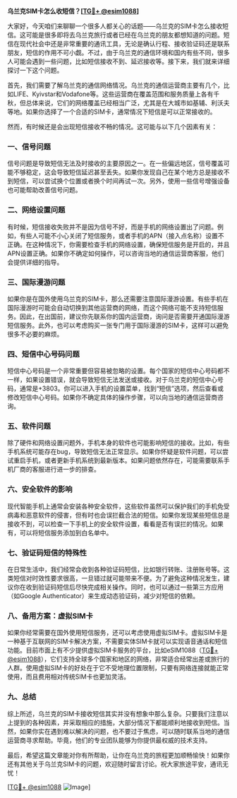 **乌兰克SIM卡怎么收短信？[[TG💪+ @esim1088](https://t.me/s/esim1088)]**

大家好，今天咱们来聊聊一个很多人都关心的话题——乌兰克的SIM卡怎么接收短信。这可能是很多即将去乌兰克旅行或者已经在乌兰克的朋友都想知道的问题。短信在现代社会中还是非常重要的通讯工具，无论是确认行程、接收验证码还是联系朋友，短信的作用不可小觑。不过，由于乌兰克的通信环境和国内有些不同，很多人可能会遇到一些问题，比如短信接收不到、延迟接收等。接下来，我们就来详细探讨一下这个问题。

首先，我们需要了解乌兰克的通信网络情况。乌兰克的通信运营商主要有几个，比如LIFE、Kyivstar和Vodafone等。这些运营商在覆盖范围和服务质量上各有千秋，但总体来说，它们的网络覆盖已经相当广泛，尤其是在大城市如基辅、利沃夫等地。如果你选择了一个合适的SIM卡，通常情况下短信是可以正常接收的。

然而，有时候还是会出现短信接收不畅的情况。这可能与以下几个因素有关：

### **一、信号问题**

信号问题是导致短信无法及时接收的主要原因之一。在一些偏远地区，信号覆盖可能不够稳定，这会导致短信延迟甚至丢失。如果你发现自己在某个地方总是接收不到短信，可以尝试换个位置或者换个时间再试一次。另外，使用一些信号增强设备也可能帮助改善信号问题。

### **二、网络设置问题**

有时候，短信接收失败并不是因为信号不好，而是手机的网络设置出了问题。例如，有些人可能不小心关闭了短信服务，或者手机的APN（接入点名称）设置不正确。在这种情况下，你需要检查手机的网络设置，确保短信服务是开启的，并且APN设置正确。如果你不确定如何操作，可以咨询当地的通信运营商客服，他们会提供详细的指导。

### **三、国际漫游问题**

如果你是在国外使用乌兰克的SIM卡，那么还需要注意国际漫游设置。有些手机在国际漫游时可能会自动切换到其他运营商的网络，而这个网络可能不支持短信服务。因此，在出国前，建议你先联系你的国内运营商，询问是否需要开通国际漫游短信服务。此外，也可以考虑购买一张专门用于国际漫游的SIM卡，这样可以避免很多不必要的麻烦。

### **四、短信中心号码问题**

短信中心号码是一个非常重要但容易被忽略的设置。每个国家的短信中心号码都不一样，如果设置错误，就会导致短信无法发送或接收。对于乌兰克的短信中心号码，通常是+3803。你可以进入手机的设置菜单，找到“短信”选项，然后查看或修改短信中心号码。如果你不确定具体的操作步骤，可以向当地的通信运营商咨询。

### **五、软件问题**

除了硬件和网络设置问题外，手机本身的软件也可能影响短信的接收。比如，有些手机系统可能存在bug，导致短信无法正常显示。如果你怀疑是软件问题，可以尝试重启手机，或者更新手机系统到最新版本。如果问题依然存在，可能需要联系手机厂商的客服进行进一步的排查。

### **六、安全软件的影响**

现代智能手机上通常会安装各种安全软件，这些软件虽然可以保护我们的手机免受病毒和恶意软件的侵害，但有时也会误拦截合法的短信。如果你发现某些短信总是接收不到，可以检查一下手机上的安全软件设置，看看是否有误拦的情况。如果有，可以将短信服务添加到白名单中。

### **七、验证码短信的特殊性**

在日常生活中，我们经常会收到各种验证码短信，比如银行转账、注册账号等。这类短信对时效性要求很高，一旦错过就可能带来不便。为了避免这种情况发生，建议你在收到验证码短信后尽快完成相关操作。同时，也可以通过一些第三方应用（如Google Authenticator）来生成动态验证码，减少对短信的依赖。

### **八、备用方案：虚拟SIM卡**

如果你经常需要在国外使用短信服务，还可以考虑使用虚拟SIM卡。虚拟SIM卡是一种基于互联网的SIM卡解决方案，不需要实体SIM卡就可以实现语音通话和短信功能。目前市面上有不少提供虚拟SIM卡服务的平台，比如eSIM1088（[TG💪+ @esim1088](https://t.me/s/esim1088)），它们支持全球多个国家和地区的网络，非常适合经常出差或旅行的人群。使用虚拟SIM卡的好处在于它不受地理位置限制，只要有网络连接就能正常使用，而且费用相对传统SIM卡也更加灵活。

### **九、总结**

综上所述，乌兰克的SIM卡接收短信其实并没有想象中那么复杂。只要我们注意以上提到的各种因素，并采取相应的措施，大部分情况下都能顺利地接收到短信。当然，如果你实在遇到难以解决的问题，也不要过于焦虑，可以随时联系当地的通信运营商寻求帮助。毕竟，他们的专业团队能够为你提供最权威的技术支持。

最后，希望这篇文章能对你有所帮助，让你在乌兰克的旅程更加顺畅愉快！如果你还有其他关于乌兰克SIM卡的问题，欢迎随时留言讨论。祝大家旅途平安，通讯无忧！

[[TG💪+ @esim1088](https://t.me/s/esim1088) ![Image](https://i.postimg.cc/4NQfJmqS/Snipaste-2025-05-13-00-14-12.png)]